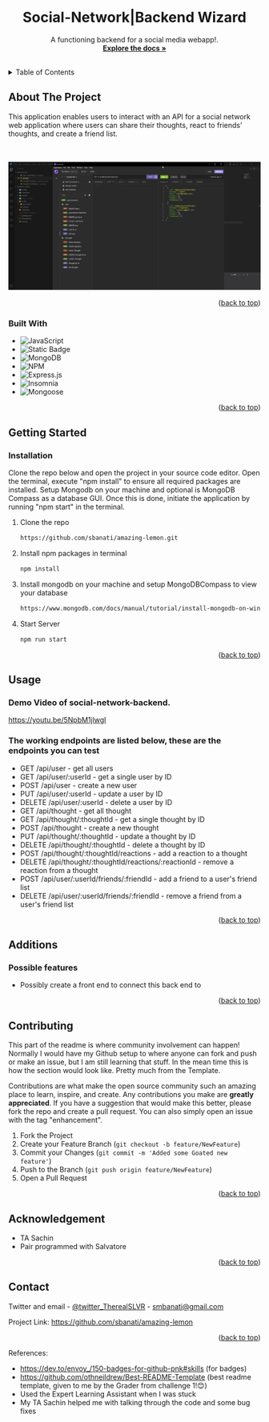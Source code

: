 
<a name="readme-top"></a>





<!-- PROJECT LOGO -->
<br />
<div align="center">
  

<h1 align="center">Social-Network|Backend Wizard</h1>

  <p align="center">
    A functioning backend for a social media webapp!. 
    <br />
    <a href="https://github.com/sbanati/e-commerce-backend"><strong>Explore the docs »</strong></a>
    <br />
    <br />

    

  </p>
</div>



<!-- TABLE OF CONTENTS -->
<details>
  <summary>Table of Contents</summary>
  <ol>
    <li>
      <a href="#about-the-project">About The Project</a>
      <ul>
        <li><a href="#built-with">Built With</a></li>
      </ul>
    </li>
    <li>
      <a href="#getting-started">Getting Started</a>
      <ul>
        <li><a href="#installation">Installation</a></li>
      </ul>
    </li>
    <li><a href="#usage">Usage</a></li>
    <li><a href="#additions">Additions</a></li>
    <li><a href="#contributing">Contributing</a></li>
    <li><a href="#acknowledgement">Acknowledgement</a></li>
    <li><a href="#contact">Contact</a></li>
  </ol>
</details>



<!-- ABOUT THE PROJECT -->
## About The Project

This application enables users to interact with an API for a social network web application where users can share their thoughts, react to friends’ thoughts, and create a friend list.    
<br><br>
 
<img src="public/assets/screenshot.png" alt="Insomnia showing routes">
 


<p align="right">(<a href="#readme-top">back to top</a>)</p>



### Built With

* ![JavaScript](https://img.shields.io/badge/javascript-%23323330.svg?style=for-the-badge&logo=javascript&logoColor=%23F7DF1E)
* ![Static Badge](https://img.shields.io/badge/Node.js-43853D?style=for-the-badge&logo=node.js&logoColor=white)
* ![MongoDB](https://img.shields.io/badge/MongoDB-4EA94B?style=for-the-badge&logo=mongodb&logoColor=white)
* ![NPM](https://img.shields.io/badge/npm-CB3837.svg?style=for-the-badge&logo=npm&logoColor=white)
* ![Express.js](https://img.shields.io/badge/express.js-%23404d59.svg?style=for-the-badge&logo=express&logoColor=%2361DAFB)
* ![Insomnia](https://img.shields.io/badge/Insomnia-black?style=for-the-badge&logo=insomnia&logoColor=5849BE)
* ![Mongoose](https://img.shields.io/badge/Mongoose-F04D35.svg?style=for-the-badge&logo=Mongoose&logoColor=white)
  




  




<p align="right">(<a href="#readme-top">back to top</a>)</p>



<!-- GETTING STARTED -->
## Getting Started






### Installation
Clone the repo below and open the project in your source code editor. Open the terminal, execute "npm install" to ensure all required packages are installed. Setup Mongodb on your machine and optional is MongoDB Compass as a database GUI. Once this is done, initiate the application by running "npm start" in the terminal. <br>

1. Clone the repo
   ```sh
   https://github.com/sbanati/amazing-lemon.git
   ```
2. Install npm packages in terminal 
   ```sh
   npm install
   ```
3. Install mongodb on your machine and setup MongoDBCompass to view your database  
   ```sh
   https://www.mongodb.com/docs/manual/tutorial/install-mongodb-on-windows/
   ```
4. Start Server  
   ```sh
   npm run start
   ```

<p align="right">(<a href="#readme-top">back to top</a>)</p>



<!-- USAGE EXAMPLES -->
## Usage

<h3>Demo Video of social-network-backend.</h3>

https://youtu.be/5NpbM1jlwgI

### The working endpoints are listed below, these are the endpoints you can test 

* GET /api/user - get all users
* GET /api/user/:userId - get a single user by ID
* POST /api/user - create a new user
* PUT /api/user/:userId - update a user by ID
* DELETE /api/user/:userId - delete a user by ID
* GET /api/thought - get all thought
* GET /api/thought/:thoughtId - get a single thought by ID
* POST /api/thought - create a new thought
* PUT /api/thought/:thoughtId - update a thought by ID
* DELETE /api/thought/:thoughtId - delete a thought by ID
* POST /api/thought/:thoughtId/reactions - add a reaction to a thought
* DELETE /api/thought/:thoughtId/reactions/:reactionId - remove a reaction from a thought
* POST /api/user/:userId/friends/:friendId - add a friend to a user's friend list
* DELETE /api/user/:userId/friends/:friendId - remove a friend from a user's friend list








<p align="right">(<a href="#readme-top">back to top</a>)</p>



<!-- ROADMAP -->
## Additions

<h3>Possible features</h3>

* Possibly create a front end to connect this back end to 
 

<p align="right">(<a href="#readme-top">back to top</a>)</p>



<!-- CONTRIBUTING -->
## Contributing

This part of the readme is where community involvement can happen! Normally I would have my Github setup to where anyone can fork and push or make an issue, but 
I am still learning that stuff. In the mean time this is how the section would look like. Pretty much from the Template. <br>

Contributions are what make the open source community such an amazing place to learn, inspire, and create. Any contributions you make are **greatly appreciated**.
If you have a suggestion that would make this better, please fork the repo and create a pull request. You can also simply open an issue with the tag "enhancement".


1. Fork the Project
2. Create your Feature Branch (`git checkout -b feature/NewFeature`)
3. Commit your Changes (`git commit -m 'Added some Goated new feature'`)
4. Push to the Branch (`git push origin feature/NewFeature`)
5. Open a Pull Request

<p align="right">(<a href="#readme-top">back to top</a>)</p>


<!-- ACKNOWLEDGEMENT -->
## Acknowledgement
* TA Sachin
* Pair programmed with Salvatore 
  





<p align="right">(<a href="#readme-top">back to top</a>)</p>


<!-- CONTACT -->
## Contact

Twitter and email - [@twitter_TherealSLVR](https://twitter.com/TherealSLVR) - smbanati@gmail.com

Project Link: https://github.com/sbanati/amazing-lemon

<p align="right">(<a href="#readme-top">back to top</a>)</p>




<!-- MARKDOWN LINKS & IMAGES -->
<!-- https://www.markdownguide.org/basic-syntax/#reference-style-links -->
References:
* https://dev.to/envoy_/150-badges-for-github-pnk#skills (for badges)
* https://github.com/othneildrew/Best-README-Template (best readme template, given to me by the Grader from challenge 1!😊)
* Used the Expert Learning Assistant when I was stuck
* My TA Sachin helped me with talking through the code and some bug fixes
